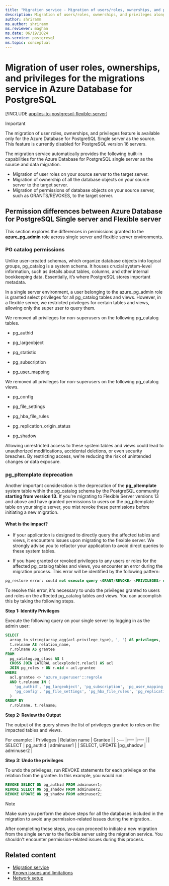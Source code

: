 ```yaml
---
title: "Migration service - Migration of users/roles, ownerships, and privileges"
description: Migration of users/roles, ownerships, and privileges along with schema and data
author: shriramm
ms.author: shriramm
ms.reviewer: maghan
ms.date: 06/19/2024
ms.service: postgresql
ms.topic: conceptual
---
```


# Migration of user roles, ownerships, and privileges for the migrations service in Azure Database for PostgreSQL

[!INCLUDE [applies-to-postgresql-flexible-server](~/reusable-content/ce-skilling/azure/includes/postgresql/includes/applies-to-postgresql-flexible-server.md)]

> [!IMPORTANT]  
> The migration of user roles, ownerships, and privileges feature is available only for the Azure Database for PostgreSQL Single server as the source. This feature is currently disabled for PostgreSQL version 16 servers.

The migration service automatically provides the following built-in capabilities for the Azure Database for PostgreSQL single server as the source and data migration.

- Migration of user roles on your source server to the target server.
- Migration of ownership of all the database objects on your source server to the target server.
- Migration of permissions of database objects on your source server, such as GRANTS/REVOKES, to the target server.

## Permission differences between Azure Database for PostgreSQL Single server and Flexible server
This section explores the differences in permissions granted to the **azure_pg_admin** role across single server and flexible server environments.

### PG catalog permissions
Unlike user-created schemas, which organize database objects into logical groups, pg_catalog is a system schema. It houses crucial system-level information, such as details about tables, columns, and other internal bookkeeping data. Essentially, it’s where PostgreSQL stores important metadata.

In a single server environment, a user belonging to the azure_pg_admin role is granted select privileges for all pg_catalog tables and views. However, in a flexible server, we restricted privileges for certain tables and views, allowing only the super user to query them. 

We removed all privileges for non-superusers on the following pg_catalog tables. 
- pg_authid 

- pg_largeobject 

- pg_statistic

- pg_subscription 

- pg_user_mapping 

We removed all privileges for non-superusers on the following pg_catalog views.
- pg_config 

- pg_file_settings 

- pg_hba_file_rules 

- pg_replication_origin_status 

- pg_shadow 

Allowing unrestricted access to these system tables and views could lead to unauthorized modifications, accidental deletions, or even security breaches. By restricting access, we're reducing the risk of unintended changes or data exposure. 

### pg_pltemplate deprecation

Another important consideration is the deprecation of the **pg_pltemplate** system table within the pg_catalog schema by the PostgreSQL community **starting from version 13.** If you're migrating to Flexible Server versions 13 and above and have granted permissions to users on the pg_pltemplate table on your single server, you mist revoke these permissions before initiating a new migration.

#### What is the impact?
- If your application is designed to directly query the affected tables and views, it encounters issues upon migrating to the flexible server. We strongly advise you to refactor your application to avoid direct queries to these system tables. 

- If you have granted or revoked privileges to any users or roles for the affected pg_catalog tables and views, you encounter an error during the migration process. This error will be identified by the following pattern: 

```sql
pg_restore error: could not execute query <GRANT/REVOKE> <PRIVILEGES> on <affected TABLE/VIEWS> to <user>.
 ```

To resolve this error, it's necessary to undo the privileges granted to users and roles on the affected pg_catalog tables and views. You can accomplish this by taking the following steps.

   **Step 1: Identify Privileges**

Execute the following query on your single server by logging in as the admin user:

```sql
SELECT
  array_to_string(array_agg(acl.privilege_type), ', ') AS privileges,
  t.relname AS relation_name, 
  r.rolname AS grantee
FROM
  pg_catalog.pg_class AS t
  CROSS JOIN LATERAL aclexplode(t.relacl) AS acl
  JOIN pg_roles r ON r.oid = acl.grantee
WHERE
  acl.grantee <> 'azure_superuser'::regrole
  AND t.relname IN (
    'pg_authid', 'pg_largeobject', 'pg_subscription', 'pg_user_mapping', 'pg_statistic',
    'pg_config', 'pg_file_settings', 'pg_hba_file_rules', 'pg_replication_origin_status', 'pg_shadow', 'pg_pltemplate'
  )
GROUP BY
  r.rolname, t.relname;

```

**Step 2: Review the Output**

The output of the query shows the list of privileges granted to roles on the impacted tables and views.

For example:
| Privileges | Relation name | Grantee |
| :--- |:--- |:--- | 
| SELECT | pg_authid | adminuser1 |
| SELECT, UPDATE  |pg_shadow | adminuser2 |

**Step 3: Undo the privileges**

To undo the privileges, run REVOKE statements for each privilege on the relation from the grantee. In this example, you would run:

```sql
REVOKE SELECT ON pg_authid FROM adminuser1;
REVOKE SELECT ON pg_shadow FROM adminuser2;
REVOKE UPDATE ON pg_shadow FROM adminuser2;
```
> [!NOTE]
> Make sure you perform the above steps for all the databases included in the migration to avoid any permission-related issues during the migration..

After completing these steps, you can proceed to initiate a new migration from the single server to the flexible server using the migration service. You shouldn't encounter permission-related issues during this process.

## Related content
- [Migration service](concepts-migration-service-postgresql.md)
- [Known issues and limitations](concepts-known-issues-migration-service.md)
- [Network setup](how-to-network-setup-migration-service.md)
